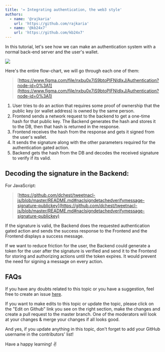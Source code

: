 ```yaml
---
title: '↔ Integrating authentication, the web3 style'
authors:
  - name: '@rajkaria'
    url: 'https://github.com/rajkaria'
  - name: '@kb24x7'
    url: 'https://github.com/kb24x7'
---
```


In this tutorial, let's see how we can make an authentication system with a normal back-end server and the user's wallet.

![](../.gitbook/assets/code-2.png)

Here's the entire flow-chart, we will go through each one of them:

> [https://www.figma.com/file/nxbu0x7iS9btoPIFNIdlxJ/Authentication?node-id=0%3A1](https://www.figma.com/file/nxbu0x7iS9btoPIFNIdlxJ/Authentication?node-id=0%3A1)

1. User tries to do an action that requires some proof of ownership that the public key (or wallet address) is owned by the same person.
2. Frontend sends a network request to the backend to get a one-time hash for that public key. The Backend generates the hash and stores it to the DB, then that hash is returned in the response.
3. Frontend receives the hash from the response and gets it signed from the user's wallet.
4. It sends the signature along with the other parameters required for the authentication gated action.
5. Backend gets the hash from the DB and decodes the received signature to verify if its valid.

## Decoding the signature in the Backend:

For JavaScript:

> [https://github.com/dchest/tweetnacl-js/blob/master/README.md#naclsigndetachedverifymessage-signature-publickey](https://github.com/dchest/tweetnacl-js/blob/master/README.md#naclsigndetachedverifymessage-signature-publickey)

If the signature is valid, the Backend does the requested authentication gated action and sends the success response to the Frontend and the Frontend displays a success message.

If we want to reduce friction for the user, the Backend could generate a token for the user after the signature is verified and send it to the Frontend for storing and authorizing actions until the token expires. It would prevent the need for signing a message on every action.

## FAQs

If you have any doubts related to this topic or you have a suggestion, feel free to create an issue [here](https://github.com/SuperteamDAO/ground-zero/issues).

If you want to make edits to this topic or update the topic, please click on the "Edit on Github" link you see on the right section, make the changes and create a pull request to the master branch. One of the moderators will look at your changes & merge your changes if all looks good.

And yes, if you update anything in this topic, don't forget to add your GitHub username in the contributors' list!

Have a happy learning! ✌️
